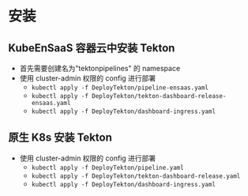 # 安装
## KubeEnSaaS 容器云中安装 Tekton
- 首先需要创建名为"tektonpipelines" 的 namespace
- 使用 cluster-admin 权限的 config 进行部署 
    - `kubectl apply -f DeployTekton/pipeline-ensaas.yaml` 
    - `kubectl apply -f DeployTekton/tekton-dashboard-release-ensaas.yaml`
    - `kubectl apply -f DeployTekton/dashboard-ingress.yaml`
## 原生 K8s 安装 Tekton
- 使用 cluster-admin 权限的 config 进行部署 
    - `kubectl apply -f DeployTekton/pipeline.yaml` 
    - `kubectl apply -f DeployTekton/tekton-dashboard-release.yaml`
    - `kubectl apply -f DeployTekton/dashboard-ingress.yaml`
